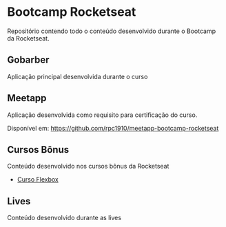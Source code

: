# Bootcamp Rocketseat

Repositório contendo todo o conteúdo desenvolvido durante o Bootcamp da Rocketseat.

## Gobarber

Aplicação principal desenvolvida durante o curso

## Meetapp

Aplicação desenvolvida como requisito para certificação do curso.

Disponível em: https://github.com/rpc1910/meetapp-bootcamp-rocketseat

## Cursos Bônus

Conteúdo desenvolvido nos cursos bônus da Rocketseat

- [Curso Flexbox](bonus/flexbox)

## Lives

Conteúdo desenvolvido durante as lives
